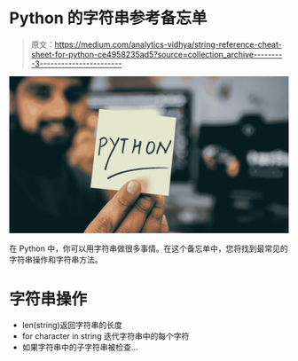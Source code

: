 # Python 的字符串参考备忘单

> 原文：<https://medium.com/analytics-vidhya/string-reference-cheat-sheet-for-python-ce4958235ad5?source=collection_archive---------3----------------------->

![](img/5cc0d6da8de47c5791a51221af6446fa.png)

在 Python 中，你可以用字符串做很多事情。在这个备忘单中，您将找到最常见的字符串操作和字符串方法。

# 字符串操作

*   len(string)返回字符串的长度
*   for character in string 迭代字符串中的每个字符
*   如果字符串中的子字符串被检查…